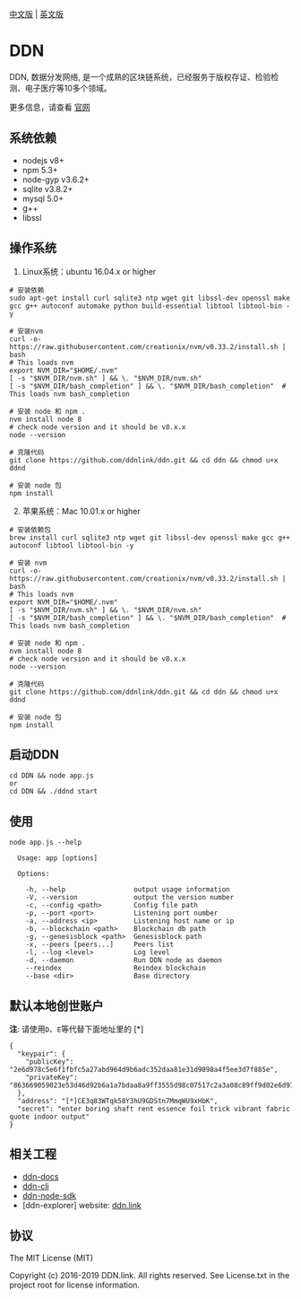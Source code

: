 [中文版](./README-zh-CN.md) | [英文版](./README.md)

# DDN

DDN, 数据分发网络, 是一个成熟的区块链系统，已经服务于版权存证、检验检测、电子医疗等10多个领域。

更多信息，请查看 [官网](https://www.ddn.link)

## 系统依赖

- nodejs v8+
- npm 5.3+
- node-gyp v3.6.2+ 
- sqlite v3.8.2+
- mysql 5.0+
- g++
- libssl

## 操作系统

1. Linux系统：ubuntu 16.04.x or higher

```
# 安装依赖
sudo apt-get install curl sqlite3 ntp wget git libssl-dev openssl make gcc g++ autoconf automake python build-essential libtool libtool-bin -y

# 安装nvm
curl -o- https://raw.githubusercontent.com/creationix/nvm/v0.33.2/install.sh | bash
# This loads nvm
export NVM_DIR="$HOME/.nvm"
[ -s "$NVM_DIR/nvm.sh" ] && \. "$NVM_DIR/nvm.sh" 
[ -s "$NVM_DIR/bash_completion" ] && \. "$NVM_DIR/bash_completion"  # This loads nvm bash_completion

# 安装 node 和 npm .
nvm install node 8
# check node version and it should be v8.x.x
node --version

# 克隆代码
git clone https://github.com/ddnlink/ddn.git && cd ddn && chmod u+x ddnd

# 安装 node 包
npm install
```

2. 苹果系统：Mac 10.01.x or higher

```
# 安装依赖包
brew install curl sqlite3 ntp wget git libssl-dev openssl make gcc g++ autoconf libtool libtool-bin -y

# 安装 nvm
curl -o- https://raw.githubusercontent.com/creationix/nvm/v0.33.2/install.sh | bash
# This loads nvm
export NVM_DIR="$HOME/.nvm"
[ -s "$NVM_DIR/nvm.sh" ] && \. "$NVM_DIR/nvm.sh" 
[ -s "$NVM_DIR/bash_completion" ] && \. "$NVM_DIR/bash_completion"  # This loads nvm bash_completion

# 安装 node 和 npm .
nvm install node 8
# check node version and it should be v8.x.x
node --version

# 克隆代码
git clone https://github.com/ddnlink/ddn.git && cd ddn && chmod u+x ddnd

# 安装 node 包
npm install
```

## 启动DDN

```
cd DDN && node app.js
or
cd DDN && ./ddnd start
```

## 使用

```
node app.js --help

  Usage: app [options]

  Options:

    -h, --help                 output usage information
    -V, --version              output the version number
    -c, --config <path>        Config file path
    -p, --port <port>          Listening port number
    -a, --address <ip>         Listening host name or ip
    -b, --blockchain <path>    Blockchain db path
    -g, --genesisblock <path>  Genesisblock path
    -x, --peers [peers...]     Peers list
    -l, --log <level>          Log level
    -d, --daemon               Run DDN node as daemon
    --reindex                  Reindex blockchain
    --base <dir>               Base directory
```

## 默认本地创世账户

**注**: 请使用`D`、`E`等代替下面地址里的 [*]  

```
{
  "keypair": {
    "publicKey": "2e6d978c5e6f1fbfc5a27abd964d9b6adc352daa81e31d9098a4f5ee3d7f885e",
    "privateKey": "863669059023e53d46d92b6a1a7bdaa8a9ff3555d98c07517c2a3a08c89ff9d02e6d978c5e6f1fbfc5a27abd964d9b6adc352daa81e31d9098a4f5ee3d7f885e"
  },
  "address": "[*]CE3q83WTqk58Y3hU9GDStn7MmqWU9xHbK",
  "secret": "enter boring shaft rent essence foil trick vibrant fabric quote indoor output"
}
```

## 相关工程

- [ddn-docs](https://github.com/ddnlink/ddn-docs)
- [ddn-cli](https://github.com/ddnlink/ddn-cli)
- [ddn-node-sdk](https://github.com/ddnlink/ddn-node-sdk)
- [ddn-explorer] website: [ddn.link](http://mainnet.ddn.link)

## 协议

The MIT License (MIT)

Copyright (c) 2016-2019 DDN.link. All rights reserved. See License.txt in the project root for license information.
